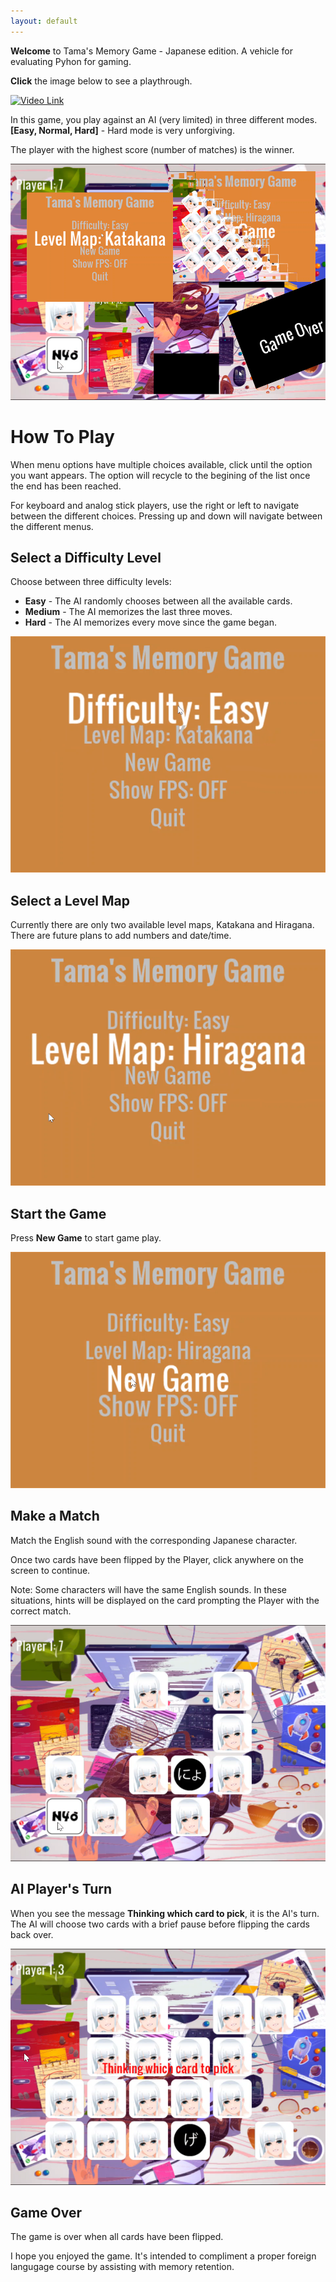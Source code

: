 ```yaml
---
layout: default
---
```


**Welcome** to Tama's Memory Game - Japanese edition.
A vehicle for evaluating Pyhon for gaming.

**Click** the image below to see a playthrough.

<a href="https://www.youtube.com/watch?v=    qCyERPZ_h9k&t=7s"><img src="https://TamasMemoryGameJapaneseAlpha.github.io/assets/img/VideoLink.svg" width="50px" alt="Video Link"/></a> 

In this game, you play against an AI (very limited) in three different modes.
**[Easy, Normal, Hard]** - Hard mode is very unforgiving.

The player with the highest score (number of matches) is the winner.

![Main](assets/img/main_000.png)

# How To Play

When menu options have multiple choices available, click until the option you
want appears.  The option will recycle to the begining of the list once the end
has been reached.  

For keyboard and analog stick players, use the right or left to navigate
between the different choices.  Pressing up and down will navigate between the
different menus.

## Select a Difficulty Level

Choose between three difficulty levels:

* **Easy** - The AI randomly chooses between all the available cards. 
* **Medium** - The AI memorizes the last three moves.
* **Hard** - The AI memorizes every move since the game began.

![Menu](assets/img/Menu_Difficulty.png)

## Select a Level Map

Currently there are only two available level maps, Katakana and Hiragana.  There are future plans to add numbers
and date/time.

![Menu](assets/img/Menu_LevelMap.png)

## Start the Game

Press **New Game** to start game play.

![NewGame](assets/img/Menu_NewGame.png)

## Make a Match

Match the English sound with the corresponding Japanese character.  

Once two cards have been flipped by the Player, click anywhere on the screen to
continue.  

Note: Some characters will have the same English sounds.  In these situations, hints
will be displayed on the card prompting the Player with the correct match.

![Make a matches](assets/img/match_pairs.png)

## AI Player's Turn

When you see the message **Thinking which card to pick**, it is the AI's turn.
The AI will choose two cards with a brief pause before flipping the cards back
over.  

![AI Turn](assets/img/AI_Turn.png)

## Game Over

The game is over when all cards have been flipped.  

I hope you enjoyed the
game.  It's intended to compliment a proper foreign langugage course by
assisting with memory retention.
